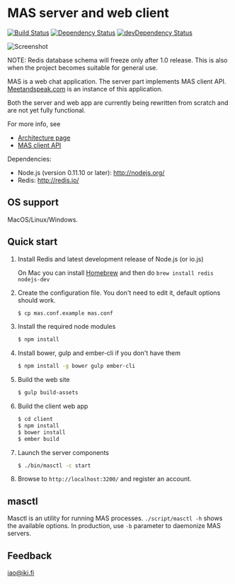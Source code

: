 MAS server and web client
=========================

[![Build Status](https://secure.travis-ci.org/ilkkao/mas.png)](http://travis-ci.org/ilkkao/mas)
[![Dependency Status](https://david-dm.org/ilkkao/mas.svg?style=flat)](https://david-dm.org/ilkkao/mas)
[![devDependency Status](https://david-dm.org/ilkkao/mas/dev-status.svg?style=flat)](https://david-dm.org/ilkkao/mas#info=devDependencies)

![Screenshot](http://i.imgur.com/ls0pagX.png)

NOTE: Redis database schema will freeze only after 1.0 release. This is also when the project becomes suitable for general use.

MAS is a web chat application. The server part implements MAS
client API. [Meetandspeak.com][] is an instance of this application.

Both the server and web app are currently being rewritten from scratch and are not yet
fully functional.

For more info, see

- [Architecture page](https://github.com/ilkkao/mas/wiki)
- [MAS client API](http://ilkkao.github.io/mas/api.html)

Dependencies:

- Node.js (version 0.11.10 or later): http://nodejs.org/
- Redis: http://redis.io/

## OS support

MacOS/Linux/Windows.

## Quick start

1. Install Redis and latest development release of Node.js (or io.js)

   On Mac you can install [Homebrew](http://brew.sh/) and then do ```brew install redis nodejs-dev```

2. Create the configuration file. You don't need to edit it, default options should work.

   ```bash
   $ cp mas.conf.example mas.conf
   ```

3. Install the required node modules

   ```bash
   $ npm install
   ```

4. Install bower, gulp and ember-cli if you don't have them

   ```bash
   $ npm install -g bower gulp ember-cli
   ```

5. Build the web site

   ```bash
   $ gulp build-assets
   ```

6. Build the client web app

   ```bash
   $ cd client
   $ npm install
   $ bower install
   $ ember build
   ```

6. Launch the server components

   ```bash
   $ ./bin/masctl -c start
   ```

7. Browse to ```http://localhost:3200/``` and register an account.

## masctl

Masctl is an utility for running MAS processes. `./script/masctl -h` shows the available options. In production, use `-b` parameter to daemonize MAS servers.

## Feedback

iao@iki.fi

[meetandspeak.com]: http://meetandspeak.com/
